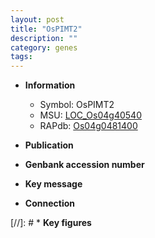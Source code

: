 ```yaml
---
layout: post
title: "OsPIMT2"
description: ""
category: genes
tags: 
---
```


* **Information**  
    + Symbol: OsPIMT2  
    + MSU: [LOC_Os04g40540](http://rice.uga.edu/cgi-bin/ORF_infopage.cgi?orf=LOC_Os04g40540)  
    + RAPdb: [Os04g0481400](http://rapdb.dna.affrc.go.jp/viewer/gbrowse_details/irgsp1?name=Os04g0481400)  

* **Publication**  

* **Genbank accession number**  

* **Key message**  

* **Connection**  

[//]: # * **Key figures**  


